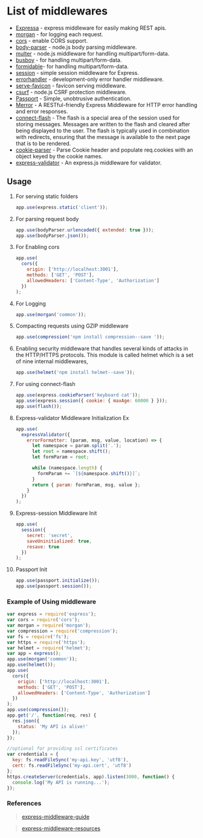 # List of middlewares

* [Expressa](https://github.com/thomas4019/expressa) - express middleware for easily making REST apis.
* [morgan](https://github.com/expressjs/morgan) - for logging each request.
* [cors](https://github.com/expressjs/cors) - enable CORS support.
* [body-parser](https://github.com/expressjs/body-parser) - node.js body parsing middleware.
* [multer](https://github.com/expressjs/multer) - node.js middleware for handling multipart/form-data.
* [busboy](https://www.npmjs.com/package/busboy) - for handling multipart/form-data.
* [formidable](https://www.npmjs.com/package/formidable)- for handling multipart/form-data.
* [session](https://github.com/expressjs/session) - simple session middleware for Express.
* [errorhandler](https://github.com/expressjs/errorhandler) - development-only error handler middleware.
* [serve-favicon](https://github.com/expressjs/serve-favicon) - favicon serving middleware.
* [csurf](https://github.com/expressjs/csurf) - node.js CSRF protection middleware.
* [Passport](http://www.passportjs.org/) - Simple, unobtrusive authentication.
* [Merror](https://github.com/mamsoudi/merror) - A RESTful-friendly Express Middleware for HTTP error handling and error responses.
* [connect-flash](https://github.com/jaredhanson/connect-flash) - The flash is a special area of the session used for storing messages. Messages are written to the flash and cleared after being displayed to the user. The flash is typically used in combination with redirects, ensuring that the message is available to the next page that is to be rendered.
* [cookie-parser](https://github.com/expressjs/cookie-parser) - Parse Cookie header and populate req.cookies with an object keyed by the cookie names.
* [express-validator](https://github.com/ctavan/express-validator) - An express.js middleware for validator.

## Usage

1. For serving static folders

   ```javascript
   app.use(express.static('client'));
   ```

2. For parsing request body

   ```javascript
   app.use(bodyParser.urlencoded({ extended: true }));
   app.use(bodyParser.json());
   ```

3. For Enabling cors

   ```javascript
   app.use(
     cors({
       origin: ['http://localhost:3001'],
       methods: ['GET', 'POST'],
       allowedHeaders: ['Content-Type', 'Authorization']
     })
   );
   ```

4. For Logging

   ```javascript
   app.use(morgan('common'));
   ```

5. Compacting requests using GZIP middleware

   ```javascript
   app.use(compression('npm install compression--save '));
   ```

6. Enabling security middleware that handles several kinds of attacks in the HTTP/HTTPS protocols. This module is called helmet which is a set of nine internal middlewares,

   ```javascript
   app.use(helmet('npm install helmet--save'));
   ```

7. For using connect-flash

   ```javascript
   app.use(express.cookieParser('keyboard cat'));
   app.use(express.session({ cookie: { maxAge: 60000 } }));
   app.use(flash());
   ```

8. Express-validator Middleware Initialization Ex

   ```javascript
   app.use(
     expressValidator({
       errorFormatter: (param, msg, value, location) => {
         let namespace = param.split('.');
         let root = namespace.shift();
         let formParam = root;

         while (namespace.length) {
           formParam += `[${namespace.shift()}]`;
         }
         return { param: formParam, msg, value };
       }
     })
   );
   ```

9. Express-session Middleware Init

   ```javascript
   app.use(
     session({
       secret: 'secret',
       saveUninitialized: true,
       resave: true
     })
   );
   ```

10. Passport Init

    ```javascript
    app.use(passport.initialize());
    app.use(passport.session());
    ```

### Example of Using middleware

```javascript
var express = require('express');
var cors = require('cors');
var morgan = require('morgan');
var compression = require('compression');
var fs = require('fs');
var https = require('https');
var helmet = require('helmet');
var app = express();
app.use(morgan('common'));
app.use(helmet());
app.use(
  cors({
    origin: ['http://localhost:3001'],
    methods: ['GET', 'POST'],
    allowedHeaders: ['Content-Type', 'Authorization']
  })
);
app.use(compression());
app.get('/', function(req, res) {
  res.json({
    status: 'My API is alive!'
  });
});

//optional for providing ssl certificates
var credentials = {
  key: fs.readFileSync('my-api.key', 'utf8'),
  cert: fs.readFileSync('my-api.cert', 'utf8')
};
https.createServer(credentials, app).listen(3000, function() {
  console.log('My API is running...');
});
```

### References

> [express-middleware-guide](https://expressjs.com/en/guide/using-middleware.html)

> [express-middleware-resources](https://expressjs.com/en/resources/middleware.html)
